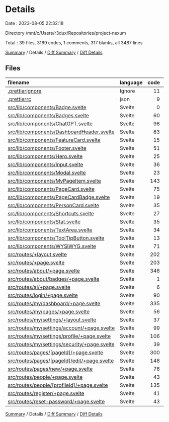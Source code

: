 # Details

Date : 2023-08-05 22:32:18

Directory /mnt/c/Users/r3dux/Repositories/project-nexum

Total : 39 files,  3169 codes, 1 comments, 317 blanks, all 3487 lines

[Summary](results.md) / Details / [Diff Summary](diff.md) / [Diff Details](diff-details.md)

## Files
| filename | language | code | comment | blank | total |
| :--- | :--- | ---: | ---: | ---: | ---: |
| [.prettierignore](/.prettierignore) | Ignore | 11 | 1 | 2 | 14 |
| [.prettierrc](/.prettierrc) | json | 9 | 0 | 1 | 10 |
| [src/lib/components/Badge.svelte](/src/lib/components/Badge.svelte) | Svelte | 0 | 0 | 1 | 1 |
| [src/lib/components/Badges.svelte](/src/lib/components/Badges.svelte) | Svelte | 60 | 0 | 7 | 67 |
| [src/lib/components/ChatGPT.svelte](/src/lib/components/ChatGPT.svelte) | Svelte | 98 | 0 | 9 | 107 |
| [src/lib/components/DashboardHeader.svelte](/src/lib/components/DashboardHeader.svelte) | Svelte | 83 | 0 | 15 | 98 |
| [src/lib/components/FeatureCard.svelte](/src/lib/components/FeatureCard.svelte) | Svelte | 15 | 0 | 2 | 17 |
| [src/lib/components/Footer.svelte](/src/lib/components/Footer.svelte) | Svelte | 51 | 0 | 1 | 52 |
| [src/lib/components/Hero.svelte](/src/lib/components/Hero.svelte) | Svelte | 25 | 0 | 3 | 28 |
| [src/lib/components/Input.svelte](/src/lib/components/Input.svelte) | Svelte | 36 | 0 | 3 | 39 |
| [src/lib/components/Modal.svelte](/src/lib/components/Modal.svelte) | Svelte | 23 | 0 | 3 | 26 |
| [src/lib/components/MyPageItem.svelte](/src/lib/components/MyPageItem.svelte) | Svelte | 143 | 0 | 15 | 158 |
| [src/lib/components/PageCard.svelte](/src/lib/components/PageCard.svelte) | Svelte | 75 | 0 | 8 | 83 |
| [src/lib/components/PageCardBadge.svelte](/src/lib/components/PageCardBadge.svelte) | Svelte | 19 | 0 | 3 | 22 |
| [src/lib/components/PersonCard.svelte](/src/lib/components/PersonCard.svelte) | Svelte | 35 | 0 | 2 | 37 |
| [src/lib/components/Shortcuts.svelte](/src/lib/components/Shortcuts.svelte) | Svelte | 27 | 0 | 6 | 33 |
| [src/lib/components/Stat.svelte](/src/lib/components/Stat.svelte) | Svelte | 35 | 0 | 2 | 37 |
| [src/lib/components/TextArea.svelte](/src/lib/components/TextArea.svelte) | Svelte | 34 | 0 | 5 | 39 |
| [src/lib/components/ToolTipButton.svelte](/src/lib/components/ToolTipButton.svelte) | Svelte | 13 | 0 | 2 | 15 |
| [src/lib/components/WYSIWYG.svelte](/src/lib/components/WYSIWYG.svelte) | Svelte | 71 | 0 | 7 | 78 |
| [src/routes/+layout.svelte](/src/routes/+layout.svelte) | Svelte | 202 | 0 | 13 | 215 |
| [src/routes/+page.svelte](/src/routes/+page.svelte) | Svelte | 203 | 0 | 21 | 224 |
| [src/routes/about/+page.svelte](/src/routes/about/+page.svelte) | Svelte | 346 | 0 | 35 | 381 |
| [src/routes/about/badges/+page.svelte](/src/routes/about/badges/+page.svelte) | Svelte | 1 | 0 | 1 | 2 |
| [src/routes/ai/+page.svelte](/src/routes/ai/+page.svelte) | Svelte | 6 | 0 | 2 | 8 |
| [src/routes/login/+page.svelte](/src/routes/login/+page.svelte) | Svelte | 90 | 0 | 4 | 94 |
| [src/routes/my/dashboard/+page.svelte](/src/routes/my/dashboard/+page.svelte) | Svelte | 335 | 0 | 36 | 371 |
| [src/routes/my/pages/+page.svelte](/src/routes/my/pages/+page.svelte) | Svelte | 56 | 0 | 6 | 62 |
| [src/routes/my/settings/+layout.svelte](/src/routes/my/settings/+layout.svelte) | Svelte | 37 | 0 | 2 | 39 |
| [src/routes/my/settings/account/+page.svelte](/src/routes/my/settings/account/+page.svelte) | Svelte | 99 | 0 | 6 | 105 |
| [src/routes/my/settings/profile/+page.svelte](/src/routes/my/settings/profile/+page.svelte) | Svelte | 106 | 0 | 8 | 114 |
| [src/routes/my/settings/security/+page.svelte](/src/routes/my/settings/security/+page.svelte) | Svelte | 39 | 0 | 2 | 41 |
| [src/routes/pages/[pageId]/+page.svelte](/src/routes/pages/%5BpageId%5D/+page.svelte) | Svelte | 300 | 0 | 33 | 333 |
| [src/routes/pages/[pageId]/edit/+page.svelte](/src/routes/pages/%5BpageId%5D/edit/+page.svelte) | Svelte | 148 | 0 | 12 | 160 |
| [src/routes/pages/new/+page.svelte](/src/routes/pages/new/+page.svelte) | Svelte | 76 | 0 | 8 | 84 |
| [src/routes/people/+page.svelte](/src/routes/people/+page.svelte) | Svelte | 43 | 0 | 5 | 48 |
| [src/routes/people/[profileId]/+page.svelte](/src/routes/people/%5BprofileId%5D/+page.svelte) | Svelte | 135 | 0 | 19 | 154 |
| [src/routes/register/+page.svelte](/src/routes/register/+page.svelte) | Svelte | 41 | 0 | 5 | 46 |
| [src/routes/reset-password/+page.svelte](/src/routes/reset-password/+page.svelte) | Svelte | 43 | 0 | 2 | 45 |

[Summary](results.md) / Details / [Diff Summary](diff.md) / [Diff Details](diff-details.md)
